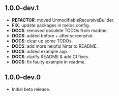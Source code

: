 ## 1.0.0-dev.1

 - **REFACTOR**: moved UnmodifiableRecursiveBuilder.
 - **FIX**: update packages in melos config.
 - **DOCS**: removed obsolete TODOs from readme.
 - **DOCS**: added before + after screenshot.
 - **DOCS**: clear up some TODOs.
 - **DOCS**: add more helpful hints to README.
 - **DOCS**: added example app.
 - **DOCS**: clarify README & add CI fixes.
 - **DOCS**: fix faulty example in readme.

## 1.0.0-dev.0

* Initial beta release.
